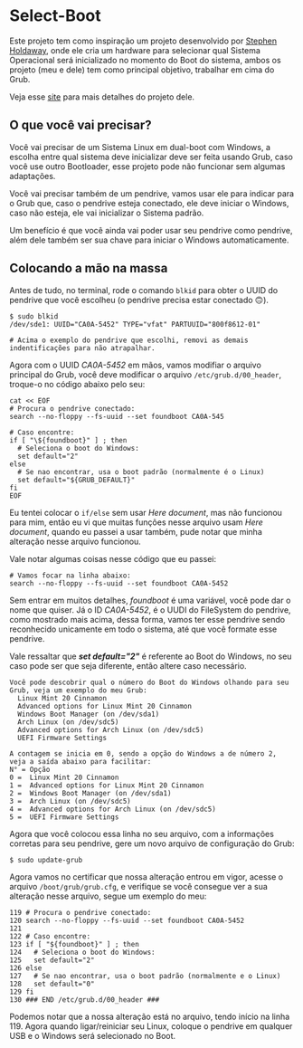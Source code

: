 # Select-Boot
Este projeto tem como inspiração um projeto desenvolvido por [Stephen Holdaway](https://github.com/stecman/hw-boot-selection), 
onde ele cria um hardware para selecionar qual Sistema Operacional será inicializado no momento do Boot do sistema, 
ambos os projeto (meu e dele) tem como principal objetivo, trabalhar em cima do Grub.

Veja esse [site](https://hackaday.io/project/179539-hardware-boot-selection-switch) para mais detalhes do projeto dele.

## O que você vai precisar?
Você vai precisar de um Sistema Linux em dual-boot com Windows, a escolha entre qual sistema deve inicializar deve ser feita usando Grub,
caso você use outro Bootloader, esse projeto pode não funcionar sem algumas adaptações.

Você vai precisar também de um pendrive, vamos usar ele para indicar para o Grub que, 
caso o pendrive esteja conectado, ele deve iniciar o Windows, caso não esteja, ele vai inicializar o Sistema padrão.

Um benefício é que você ainda vai poder usar seu pendrive como pendrive, além dele também ser sua chave para iniciar o Windows automaticamente.

## Colocando a mão na massa
Antes de tudo, no terminal, rode o comando `blkid` para obter o UUID do pendrive que você escolheu (o pendrive precisa estar conectado 🙃).
```
$ sudo blkid 
/dev/sde1: UUID="CA0A-5452" TYPE="vfat" PARTUUID="800f8612-01"

# Acima o exemplo do pendrive que escolhi, removi as demais indentificações para não atrapalhar.
```
Agora com o UUID *CA0A-5452* em mãos, vamos modifiar o arquivo principal do Grub, 
você deve modificar o arquivo `/etc/grub.d/00_header`, troque-o no código abaixo pelo seu:
```
cat << EOF
# Procura o pendrive conectado:
search --no-floppy --fs-uuid --set foundboot CA0A-545

# Caso encontre:
if [ "\${foundboot}" ] ; then
  # Seleciona o boot do Windows:
  set default="2"
else
  # Se nao encontrar, usa o boot padrão (normalmente é o Linux)
  set default="${GRUB_DEFAULT}"
fi
EOF
```

Eu tentei colocar o `if/else` sem usar *Here document*, mas não funcionou para mim, 
então eu vi que muitas funções nesse arquivo usam *Here document*, quando eu passei a usar também, 
pude notar que minha alteração nesse arquivo funcionou.

Vale notar algumas coisas nesse código que eu passei:
```
# Vamos focar na linha abaixo:
search --no-floppy --fs-uuid --set foundboot CA0A-5452
```
Sem entrar em muitos detalhes, *foundboot* é uma variável, você pode dar o nome que quiser.
Já o ID *CA0A-5452*, é o UUDI do FileSystem do pendrive, como mostrado mais acima, dessa forma, 
vamos ter esse pendrive sendo reconhecido unicamente em todo o sistema, até que você formate esse pendrive.
  
Vale ressaltar que ***set default="2"*** é referente ao Boot do Windows, no seu caso pode ser que seja diferente, então altere caso necessário.
```
Você pode descobrir qual o número do Boot do Windows olhando para seu Grub, veja um exemplo do meu Grub:
  Linux Mint 20 Cinnamon
  Advanced options for Linux Mint 20 Cinnamon
  Windows Boot Manager (on /dev/sda1)
  Arch Linux (on /dev/sdc5)
  Advanced options for Arch Linux (on /dev/sdc5)
  UEFI Firmware Settings

A contagem se inicia em 0, sendo a opção do Windows a de número 2, veja a saída abaixo para facilitar:
N° = Opção
0 =  Linux Mint 20 Cinnamon
1 =  Advanced options for Linux Mint 20 Cinnamon
2 =  Windows Boot Manager (on /dev/sda1)
3 =  Arch Linux (on /dev/sdc5)
4 =  Advanced options for Arch Linux (on /dev/sdc5)
5 =  UEFI Firmware Settings
```

Agora que você colocou essa linha no seu arquivo, com a informações corretas para seu pendrive, 
gere um novo arquivo de configuração do Grub:
```
$ sudo update-grub
```
Agora vamos no certificar que nossa alteração entrou em vigor, acesse o arquivo `/boot/grub/grub.cfg`,
e verifique se você consegue ver a sua alteração nesse arquivo, segue um exemplo do meu:
```
119 # Procura o pendrive conectado:
120 search --no-floppy --fs-uuid --set foundboot CA0A-5452
121 
122 # Caso encontre:
123 if [ "${foundboot}" ] ; then
124   # Seleciona o boot do Windows:
125   set default="2"
126 else
127   # Se nao encontrar, usa o boot padrão (normalmente e o Linux)
128   set default="0"
129 fi
130 ### END /etc/grub.d/00_header ###
```
Podemos notar que a nossa alteração está no arquivo, tendo início na linha 119.
Agora quando ligar/reiniciar seu Linux, coloque o pendrive em qualquer USB e o Windows será selecionado no Boot.

